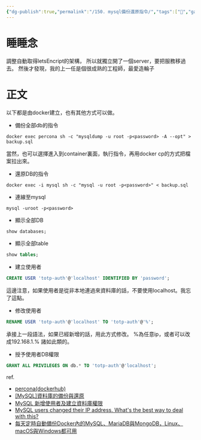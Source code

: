 ```yaml
---
{"dg-publish":true,"permalink":"/150. mysql備份還原指令/","tags":["🐳","gardenEntry"],"created":"","updated":""}
---
```



# 睡睡念

調整自動取得letsEncript的架構，
所以就獨立開了一個server，要把服務移過去。
然後才發現，我的上一任是個很成熟的工程師，最愛造輪子

# 正文

以下都是由docker建立，也有其他方式可以做。

- 備份全部db的指令
```
docker exec percona sh -c "mysqldump -u root -p<password> -A --opt" > backup.sql
```

當然，也可以選擇進入到container裏面，執行指令，再用docker cp的方式把檔案拉出來。

- 還原DB的指令
```
docker exec -i mysql sh -c "mysql -u root -p<password>" < backup.sql  
```
- 連線至mysql
```
mysql -uroot -p<password>
```
- 顯示全部DB
```sql
show databases;
```
- 顯示全部table
```sql
show tables;
```
- 建立使用者
```sql
CREATE USER 'totp-auth'@'localhost' IDENTIFIED BY 'password';
```
這邊注意，如果使用者是從非本地連過來資料庫的話，不要使用localhost。我忘了這點。

- 修改使用者
```sql
RENAME USER 'totp-auth'@'localhost' TO 'totp-auth'@'%';
```
承接上一段語法，如果已經新增的話，用此方式修改。
%為任意ip，或者可以改成192.168.1.% 諸如此類的。
- 授予使用者DB權限
```sql
GRANT ALL PRIVILEGES ON db.* TO 'totp-auth'@'localhost';
```


ref. 
- [percona(dockerhub)](https://hub.docker.com/_/percona)
- [[MySQL]資料庫的備份與還原](http://www.vixual.net/blog/archives/53)
- [MySQL 新增使用者及建立資料庫權限](https://www.ltsplus.com/mysql/mysql-add-new-users-databases-privileges)
- [MySQL users changed their IP address. What's the best way to deal with this?](https://serverfault.com/questions/329795/mysql-users-changed-their-ip-address-whats-the-best-way-to-deal-with-this)
- [每天定時自動備份Docker內的MySQL、MariaDB與MongoDB，Linux、macOS與Windows都可用](https://klab.tw/2022/08/daily-automatic-backup-of-mysql-mariadb-and-mongodb-in-docker/)